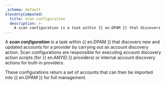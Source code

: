 ```yaml
---
_schema: default
eleventyComputed:
  title: Scan configuration
  description: >-
    A scan configuration is a task within {{ en.DPAM }} that discovers new and updated accounts for a provider by carrying out an account discovery action.
---
```

A ***scan configuration*** is a task within {{ en.DPAM }} that discovers new and updated accounts for a provider by carrying out an account discovery action. Scan configurations are responsible for executing account discovery action scripts (for {{ en.ANYID }} providers) or internal account discovery actions for built-in providers.

These configurations return a set of accounts that can then be imported into {{ en.DPAM }} for full management.